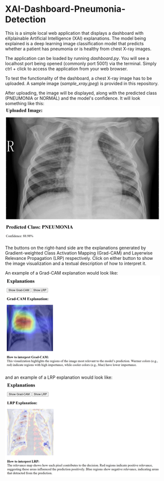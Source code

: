# XAI-Dashboard-Pneumonia-Detection
This is a simple local web application that displays a dashboard with eXplainable Artificial Intelligence (XAI) explanations. The model being explained is a deep learning image classification model that predicts whether a patient has pneumonia or is healthy from chest X-ray images.

The application can be loaded by running <i>dashboard.py</i>. You will see a localhost port being opened (commonly port 5001) via the terminal. Simply ctrl + click to access the application from your web browser.

To test the functionality of the dashboard, a chest X-ray image has to be uploaded. A sample image (<i>sample_xray.jpeg</i>) is provided in this repository.

After uploading, the image will be displayed, along with the predicted class (PNEUMONIA or NORMAL) and the model's confidence. It will look something like this:
![alt text](image.png)

The buttons on the right-hand side are the explanations generated by Gradient-weighted Class Activation Mapping (Grad-CAM) and Layerwise Relevance Propagation (LRP) respectively. Click on either button to show the image visualization and a textual description of how to interpret it.

An example of a Grad-CAM explanation would look like:
![alt text](image-1.png)

and an example of a LRP explanation would look like:
![alt text](image-2.png)
